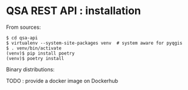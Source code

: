 # QSA REST API : installation

From sources:

```` shell
$ cd qsa-api
$ virtualenv --system-site-packages venv  # system aware for pyqgis
$ . venv/bin/activate
(venv)$ pip install poetry
(venv)$ poetry install
````

Binary distributions:

TODO : provide a docker image on Dockerhub
